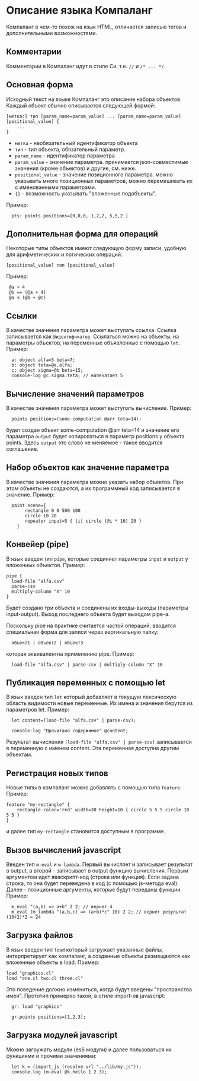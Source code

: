 # Описание языка Компаланг

Компаланг в чем-то похож на язык HTML, отличается записью тегов и дополнительными возможностями.

## Комментарии
Комментарии в Компаланг идут в стиле Си, т.е. `//` и `/* ... */`.

## Основная форма
Исходный текст на языке Компаланг это описание набора объектов. Каждый объект обычно описывается следующей формой:
```
[метка:] тип [param_name=param_value] ... [param_name=param_value] [positional_value] {
	...
}
```

* `метка` - необязательный идентификатор объекта
* `тип` - тип объекта, обязательный параметр.
* `param_name` - идентификатор параметра
* `param_value` - значение параметра. принимается json-совместимые значения (кроме объектов) и другие, см. ниже.
* `positional_value` - значение позиционного параметра. можно указывать много позиционных параметров, можно перемешивать их с именованными параметрами.
* `{}` - возможность указывать "вложенные подобъекты".

Пример:
```
  pts: points positions=[0,0,0, 1,2,2, 5,5,2 ]
```

## Дополнительная форма для операций

Некоторые типы объектов имеют следующую форму записи, удобную для арифметических и логических операций:
```
[positional_value] тип [positional_value] 
```
Пример:
```
 @a + 4
 @b == (@a + 4)
 @a < (@b + @c)
```

## Ссылки
В качестве значения параметра может выступать ссылка. Ссылка записывается как `@идентификатор`.
Ссылаться можно на объекты, на параметры объектов, на переменные объявленные с помощью `let`.
Пример:
```
  a: object alfa=5 beta=7;
  b: object teta=@a.alfa;
  c: object sigma=@b beta=15;
  console-log @c.sigma.teta; // напечатает 5
```

## Вычисление значений параметров
В качестве значения параметра может выступать вычисление. Пример:
```
  points positions=(some-computation @arr teta=14);
```
будет создан объект some-computation @arr teta=14 и значение его параметра `output` будет копироваться в параметр positions у объекта points. Здесь `output` это слово не меняемое - такое вводится соглашение.

## Набор объектов как значение параметра
В качестве значения параметра можно указать набор объектов. При этом объекты не создаются, а их программный код записывается в значение.
Пример:
```
  paint scene={ 
  	   rectangle 0 0 500 100 
  	   circle 10 20 
  	   repeater input=5 { |i| circle (@i * 10) 20 }
  	}
```

## Конвейер (pipe)
В язык введен тип `pipe`, которые соединяет параметры `input` и `output` у вложенных объектов.
Пример:
```
pipe {
  load-file "alfa.csv"
  parse-csv
  multiply-column "X" 10
}
```
Будет создано три объекта и соединены их входы-выходы (параметры input-output). Выход последнего объекта будет выходом pipe-а.

Поскольку pipe на практике считается частой операций, вводится специальная форма для записи через вертикальную палку:
```
  объект1 | объект2 | объект3
```
которая эквивалентна применению pipe. Пример:
```
  load-file "alfa.csv" | parse-csv | multiply-column "X" 10
```

## Публикация переменных с помощью let
В язык введен тип `let` который добавляет в текущую лексическую область видимости новые переменные. Их имена и значения берутся из параметров let. Пример:
```
  let content=(load-file "alfa.csv" | parse-csv);

  console-log "Прочитано содержимое" @content;
```
Результат вычисления `(load-file "alfa.csv" | parse-csv)` записывается в переменную с именем content. Эта переменная доступна другим объектам.

## Регистрация новых типов
Новые типы в компаланг можно добавлять с помощью типа `feature`.
Пример:
```
feature "my-rectangle" {
	rectangle color='red' width=30 height=10 { circle 5 5 5 circle 10 5 5 }
}
```
и далее тип `my-rectangle` становится доступным в программе.

## Вызов вычислений javascript
Введен тип `m-eval` и `m-lambda`. Первый вычисляет и записывает результат в output, а второй - записывает в output функцию вычисления.
Первым аргументом идет яваскрипт-код (строка или функция). Если задана строка, то она будет переведена в код (с помощью js-метода eval). Далее - позиционные аргументы, которые будут переданы функции. 
Пример:
```
  m_eval "(a,b) => a+b" 2 2; // вернет 4
  m_eval (m_lambda "(a,b,c) => (a+b)*c" 10) 2 2; // вернет результат (10+2)*2 = 24
```

## Загрузка файлов
В язык введен тип `load` который загружает указанные файлы, интерпретирует как компаланг, а созданные объекты размещаются как вложенные объекты в load. Пример:
```
load "graphics.cl"
load "one.cl two.cl three.cl"
```

Это поведение должно измениться, когда будут введены "пространства имен". Прототип примерно такой, в стиле import-ов javascript:
```
  gr: load "graphics"

  gr.points positions=[1,2,3];
```

## Загрузка модулей javascript
Можно загружать модули (es6 модули) и далее пользоваться их функциями и прочими значениями:
```
  let k = (import_js (resolve-url "../lib/my.js"));
  console.log (m-eval @k.hello 1 2 3);
```
